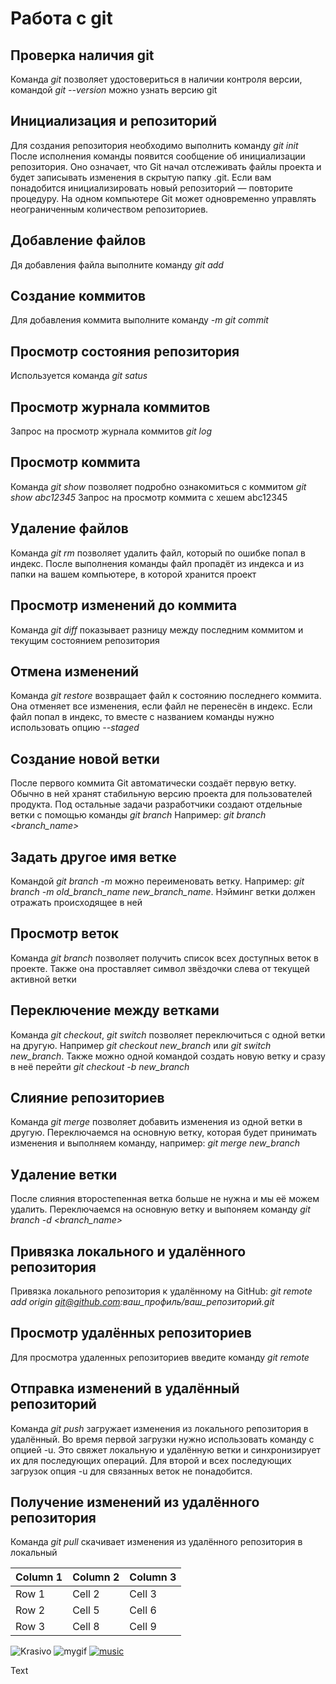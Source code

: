 # Работа с git

## Проверка наличия git
  
 Команда *git* позволяет удостовериться в наличии контроля версии, командой *git --version* можно узнать версию git

## Инициализация и репозиторий 

 Для создания репозитория необходимо выполнить команду *git init*
 После исполнения команды появится сообщение об инициализации репозитория. Оно означает, что Git начал отслеживать файлы проекта и будет записывать изменения в скрытую папку .git. Если вам понадобится инициализировать новый репозиторий — повторите процедуру. На одном компьютере Git может одновременно управлять неограниченным количеством репозиториев.

## Добавление файлов 

 Дя добавления файла выполните команду *git add*

## Создание коммитов

 Для добавления коммита выполните команду *-m git commit*

## Просмотр состояния репозитория

 Используется команда *git satus*

## Просмотр журнала коммитов 

 Запрос на просмотр журнала коммитов *git log*

## Просмотр коммита
  
  Команда *git show* позволяет подробно ознакомиться с коммитом
  *git show abc12345* Запрос на просмотр коммита с хешем abc12345

## Удаление файлов

 Команда *git rm* позволяет удалить файл, который по ошибке попал в индекс. После выполнения команды файл пропадёт из индекса и из папки на вашем компьютере, в которой хранится проект

## Просмотр изменений до коммита
 
 Команда *git diff* показывает разницу между последним коммитом и текущим состоянием репозитория

## Отмена изменений
 
 Команда *git restore* возвращает файл к состоянию последнего коммита. Она отменяет все изменения, если файл не перенесён в индекс. Если файл попал в индекс, то вместе с названием команды нужно использовать опцию *--staged*

## Cоздание новой ветки
 
 После первого коммита Git автоматически создаёт первую ветку. Обычно в ней хранят стабильную версию проекта для пользователей продукта. Под остальные задачи разработчики создают отдельные ветки с помощью команды *git branch* Например: *git branch <branch_name>*

## Задать другое имя ветке

 Командой *git branch -m* можно переименовать ветку. Например: *git branch -m old_branch_name new_branch_name*. Нэйминг ветки должен отражать происходящее в ней

## Просмотр веток
 
 Команда *git branch* позволяет получить список всех доступных веток в проекте. Также она проставляет символ звёздочки слева от текущей активной ветки

## Переключение между ветками

 Команда *git checkout*, *git switch* позволяет переключиться с одной ветки на другую. Например *git checkout new_branch* или *git switch new_branch*. Также можно одной командой создать новую ветку и сразу в неё перейти *git checkout -b new_branch*

## Cлияние репозиториев

 Команда *git merge* позволяет добавить изменения из одной ветки в другую. Переключаемся на основную ветку, которая будет принимать изменения и выполняем команду, например: *git merge new_branch*

## Удаление ветки

 После слияния второстепенная ветка больше не нужна и мы её можем удалить. Переключаемся на основную ветку и выпоняем команду *git branch -d <branch_name>*

## Привязка локального и удалённого репозитория

 Привязка локального репозитория к удалённому на GitHub:
 *git remote add origin git@github.com:ваш_профиль/ваш_репозиторий.git*

## Просмотр удалённых репозиториев

 Для просмотра удаленных репозиториев введите команду *git remote*

## Отправка изменений в удалённый репозиторий

 Команда *git push* загружает изменения из локального репозитория в удалённый.
 Во время первой загрузки нужно использовать команду с опцией -u. Это свяжет локальную и удалённую ветки и синхронизирует их для последующих операций. Для второй и всех последующих загрузок опция -u для связанных веток не понадобится.

## Получение изменений из удалённого репозитория

Команда *git pull* скачивает изменения из удалённого репозитория в локальный
 
| Column 1 | Column 2 | Column 3 |
|----------|----------|----------|
| Row 1    | Cell 2   | Cell 3   |
| Row 2    | Cell 5   | Cell 6   |
| Row 3    | Cell 8   | Cell 9   |

![Krasivo](https://storge.pic2.me/upload/398/66943412f21767.88473867.jpg)
![mygif](https://media1.tenor.com/m/5BYK-WS0__gAAAAd/cool-fun.gif)
[![music](https://almaty.tv/news_photo/1638002982_news_b.webp)](https://youtu.be/K5DALXwOe0s?si=Np6KiCGQESoPaTxk)

Text
